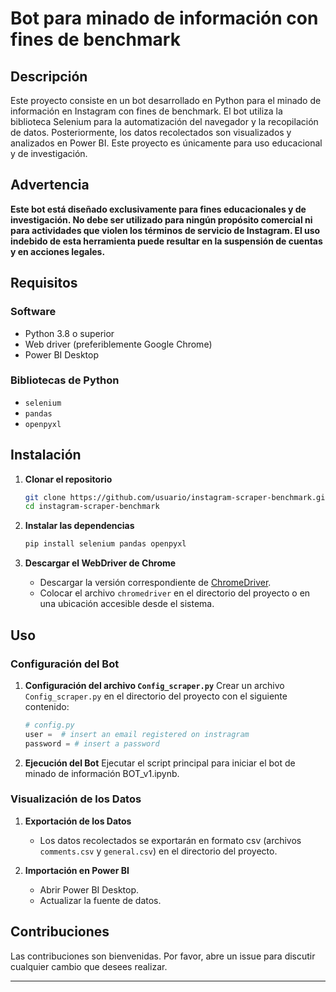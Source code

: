 # Bot para minado de información con fines de benchmark

## Descripción

Este proyecto consiste en un bot desarrollado en Python para el minado de información en Instagram con fines de benchmark. 
El bot utiliza la biblioteca Selenium para la automatización del navegador y la recopilación de datos. 
Posteriormente, los datos recolectados son visualizados y analizados en Power BI. Este proyecto es únicamente para uso educacional y de investigación.

## Advertencia

**Este bot está diseñado exclusivamente para fines educacionales y de investigación. 
No debe ser utilizado para ningún propósito comercial ni para actividades que violen los términos de servicio de Instagram. 
El uso indebido de esta herramienta puede resultar en la suspensión de cuentas y en acciones legales.**

## Requisitos

### Software

- Python 3.8 o superior
- Web driver (preferiblemente Google Chrome)
- Power BI Desktop

### Bibliotecas de Python

- `selenium`
- `pandas`
- `openpyxl`

## Instalación

1. **Clonar el repositorio**
    ```bash
    git clone https://github.com/usuario/instagram-scraper-benchmark.git
    cd instagram-scraper-benchmark
    ```

2. **Instalar las dependencias**
    ```bash
    pip install selenium pandas openpyxl
    ```

3. **Descargar el WebDriver de Chrome**
    - Descargar la versión correspondiente de [ChromeDriver](https://sites.google.com/a/chromium.org/chromedriver/downloads).
    - Colocar el archivo `chromedriver` en el directorio del proyecto o en una ubicación accesible desde el sistema.

## Uso

### Configuración del Bot

1. **Configuración del archivo `Config_scraper.py`**
    Crear un archivo `Config_scraper.py` en el directorio del proyecto con el siguiente contenido:
    ```python
    # config.py
    user =  # insert an email registered on instragram
    password = # insert a password
    ```

2. **Ejecución del Bot**
    Ejecutar el script principal para iniciar el bot de minado de información BOT_v1.ipynb.
    

### Visualización de los Datos

1. **Exportación de los Datos**
    - Los datos recolectados se exportarán en formato csv (archivos `comments.csv` y `general.csv`) en el directorio del proyecto.

2. **Importación en Power BI**
    - Abrir Power BI Desktop.
    - Actualizar la fuente de datos.
      

## Contribuciones

Las contribuciones son bienvenidas. Por favor, abre un issue para discutir cualquier cambio que desees realizar.


---

